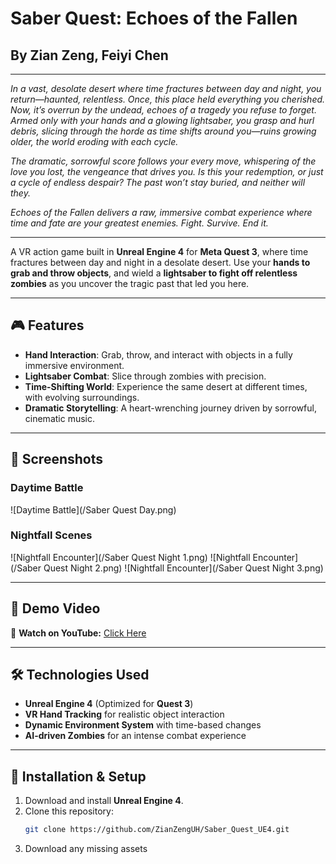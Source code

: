 # Saber Quest: Echoes of the Fallen
## By Zian Zeng, Feiyi Chen

___________________________________________________________________________________________
_In a vast, desolate desert where time fractures between day and night, you return—haunted, relentless. Once, this place held everything you cherished. Now, it’s overrun by the undead, echoes of a tragedy you refuse to forget. Armed only with your hands and a glowing lightsaber, you grasp and hurl debris, slicing through the horde as time shifts around you—ruins growing older, the world eroding with each cycle._

_The dramatic, sorrowful score follows your every move, whispering of the love you lost, the vengeance that drives you. Is this your redemption, or just a cycle of endless despair? The past won’t stay buried, and neither will they._

_Echoes of the Fallen delivers a raw, immersive combat experience where time and fate are your greatest enemies. Fight. Survive. End it._
___________________________________________________________________________________________


A VR action game built in **Unreal Engine 4** for **Meta Quest 3**, where time fractures between day and night in a desolate desert. Use your **hands to grab and throw objects**, and wield a **lightsaber to fight off relentless zombies** as you uncover the tragic past that led you here.


---

## 🎮 Features
- **Hand Interaction**: Grab, throw, and interact with objects in a fully immersive environment.
- **Lightsaber Combat**: Slice through zombies with precision.
- **Time-Shifting World**: Experience the same desert at different times, with evolving surroundings.
- **Dramatic Storytelling**: A heart-wrenching journey driven by sorrowful, cinematic music.

---

## 📸 Screenshots

### Daytime Battle
![Daytime Battle](/Saber Quest Day.png)

### Nightfall Scenes 
![Nightfall Encounter](/Saber Quest Night 1.png)
![Nightfall Encounter](/Saber Quest Night 2.png)
![Nightfall Encounter](/Saber Quest Night 3.png)

---

## 🎥 Demo Video
🔗 **Watch on YouTube:** [Click Here](https://www.youtube.com/watch?v=B-_Ja-a5DHo)

---

## 🛠️ Technologies Used
- **Unreal Engine 4** (Optimized for **Quest 3**)
- **VR Hand Tracking** for realistic object interaction
- **Dynamic Environment System** with time-based changes
- **AI-driven Zombies** for an intense combat experience

---

## 🚀 Installation & Setup
1. Download and install **Unreal Engine 4**.
2. Clone this repository:
   ```sh
   git clone https://github.com/ZianZengUH/Saber_Quest_UE4.git
3. Download any missing assets   

